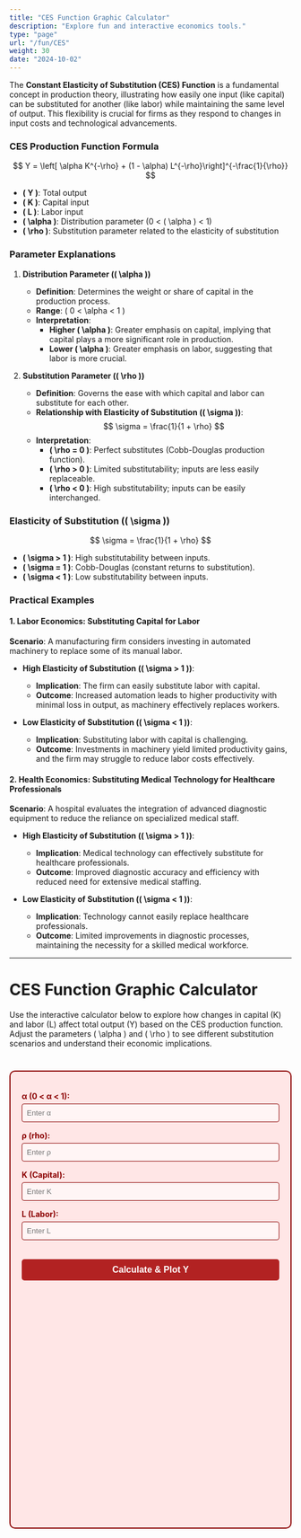 ```yaml
---
title: "CES Function Graphic Calculator"
description: "Explore fun and interactive economics tools."
type: "page"
url: "/fun/CES"
weight: 30
date: "2024-10-02"
---
```


The **Constant Elasticity of Substitution (CES) Function** is a fundamental concept in production theory, illustrating how easily one input (like capital) can be substituted for another (like labor) while maintaining the same level of output. This flexibility is crucial for firms as they respond to changes in input costs and technological advancements.

### **CES Production Function Formula**

$$
Y = \left[ \alpha K^{-\rho} + (1 - \alpha) L^{-\rho}\right]^{-\frac{1}{\rho}}
$$

- **\( Y \)**: Total output
- **\( K \)**: Capital input
- **\( L \)**: Labor input
- **\( \alpha \)**: Distribution parameter (0 < \( \alpha \) < 1)
- **\( \rho \)**: Substitution parameter related to the elasticity of substitution

### **Parameter Explanations**

1. **Distribution Parameter (\( \alpha \))**
   - **Definition**: Determines the weight or share of capital in the production process.
   - **Range**: \( 0 < \alpha < 1 \)
   - **Interpretation**:
     - **Higher \( \alpha \)**: Greater emphasis on capital, implying that capital plays a more significant role in production.
     - **Lower \( \alpha \)**: Greater emphasis on labor, suggesting that labor is more crucial.

2. **Substitution Parameter (\( \rho \))**
   - **Definition**: Governs the ease with which capital and labor can substitute for each other.
   - **Relationship with Elasticity of Substitution (\( \sigma \))**:
     $$
     \sigma = \frac{1}{1 + \rho}
     $$
   - **Interpretation**:
     - **\( \rho = 0 \)**: Perfect substitutes (Cobb-Douglas production function).
     - **\( \rho > 0 \)**: Limited substitutability; inputs are less easily replaceable.
     - **\( \rho < 0 \)**: High substitutability; inputs can be easily interchanged.

### **Elasticity of Substitution (\( \sigma \))**

$$
\sigma = \frac{1}{1 + \rho}
$$

- **\( \sigma > 1 \)**: High substitutability between inputs.
- **\( \sigma = 1 \)**: Cobb-Douglas (constant returns to substitution).
- **\( \sigma < 1 \)**: Low substitutability between inputs.

### **Practical Examples**

#### **1. Labor Economics: Substituting Capital for Labor**

**Scenario**: A manufacturing firm considers investing in automated machinery to replace some of its manual labor.

- **High Elasticity of Substitution (\( \sigma > 1 \))**:
  - **Implication**: The firm can easily substitute labor with capital.
  - **Outcome**: Increased automation leads to higher productivity with minimal loss in output, as machinery effectively replaces workers.

- **Low Elasticity of Substitution (\( \sigma < 1 \))**:
  - **Implication**: Substituting labor with capital is challenging.
  - **Outcome**: Investments in machinery yield limited productivity gains, and the firm may struggle to reduce labor costs effectively.

#### **2. Health Economics: Substituting Medical Technology for Healthcare Professionals**

**Scenario**: A hospital evaluates the integration of advanced diagnostic equipment to reduce the reliance on specialized medical staff.

- **High Elasticity of Substitution (\( \sigma > 1 \))**:
  - **Implication**: Medical technology can effectively substitute for healthcare professionals.
  - **Outcome**: Improved diagnostic accuracy and efficiency with reduced need for extensive medical staffing.

- **Low Elasticity of Substitution (\( \sigma < 1 \))**:
  - **Implication**: Technology cannot easily replace healthcare professionals.
  - **Outcome**: Limited improvements in diagnostic processes, maintaining the necessity for a skilled medical workforce.

---
# CES Function Graphic Calculator

Use the interactive calculator below to explore how changes in capital (K) and labor (L) affect total output (Y) based on the CES production function. Adjust the parameters \( \alpha \) and \( \rho \) to see different substitution scenarios and understand their economic implications.

<!-- CES Calculator Container -->
<div class="calculator">
  
  <label for="alpha">&alpha; (0 &lt; &alpha; &lt; 1):</label>
  <input type="number" id="alpha" step="0.01" min="0.01" max="0.99" placeholder="Enter &alpha;" aria-describedby="alphaHelp">
  <span id="alphaHelp" class="sr-only">Please enter a value for alpha between 0 and 1.</span>
  
  <label for="rho">&rho; (rho):</label>
  <input type="number" id="rho" step="0.01" placeholder="Enter &rho;" aria-describedby="rhoHelp">
  <span id="rhoHelp" class="sr-only">Please enter a value for rho.</span>
  
  <label for="K">K (Capital):</label>
  <input type="number" id="K" step="0.01" min="0" placeholder="Enter K" aria-describedby="KHelp">
  <span id="KHelp" class="sr-only">Please enter a value for Capital K.</span>
  
  <label for="L">L (Labor):</label>
  <input type="number" id="L" step="0.01" min="0" placeholder="Enter L" aria-describedby="LHelp">
  <span id="LHelp" class="sr-only">Please enter a value for Labor L.</span>
  
  <button onclick="calculateAndPlot()">Calculate & Plot Y</button>
  
  <div id="result" class="result" style="display:none;"></div>
  
  <div class="chart-container">
    <canvas id="cesChart" style="display:none;"></canvas>
  </div>
</div>

<!-- Styling for the Calculator -->
<!-- Styling for the Calculator -->
<!-- Styling for the Calculator -->
<style>
  .calculator {
    max-width: 600px;
    margin: 40px auto;
    padding: 20px;
    border: 2px solid #8B0000; /* Changed to Dark Red */
    border-radius: 10px;
    background-color: #ffe6e6; /* Light Red Background for readability */
  }
  .calculator label {
    display: block;
    margin-top: 15px;
    font-weight: bold;
    color: #8B0000; /* Dark Red for labels */
  }
  .calculator input {
    width: 100%;
    padding: 8px;
    margin-top: 5px;
    border: 1px solid #8B0000; /* Dark Red Border for inputs */
    border-radius: 4px;
    background-color: #fff5f5; /* Very Light Red Background for inputs */
    color: #000; /* Black text for readability */
  }
  .calculator input:focus {
    border-color: #B22222; /* Firebrick Red on focus */
    box-shadow: 0 0 5px rgba(178, 34, 34, 0.5); /* Subtle red glow */
    outline: none;
  }
  .calculator button {
    width: 100%;
    padding: 10px;
    margin-top: 20px;
    background-color: #B22222; /* Firebrick Red Button */
    color: white;
    border: none;
    border-radius: 5px;
    font-size: 16px;
    cursor: pointer;
    font-weight: bold;
    transition: background-color 0.3s ease;
  }
  .calculator button:hover {
    background-color: #8B0000; /* Darker Red on Hover */
  }
  .result {
    margin-top: 20px;
    padding: 15px;
    background-color: #ffcccc; /* Light Red Background for result */
    border-left: 5px solid #B22222; /* Firebrick Red Border */
    border-radius: 4px;
    font-size: 18px;
    font-weight: bold;
    color: #8B0000; /* Dark Red Text */
  }
  .chart-container {
    position: relative;
    height: 400px;
    width: 100%;
    margin-top: 20px;
  }
  /* Screen Reader Only */
  .sr-only {
    position: absolute;
    width: 1px;
    height: 1px;
    padding: 0;
    margin: -1px;
    overflow: hidden;
    clip: rect(0,0,0,0);
    border: 0;
  }
</style>


<!-- Include Chart.js Library -->
<script src="https://cdn.jsdelivr.net/npm/chart.js" defer></script>

<!-- CES Calculator JavaScript -->
<script>
  (function() {
    let cesChartInstance = null;

    function calculateAndPlot() {
      // Retrieve input values
      const alpha = parseFloat(document.getElementById('alpha').value);
      const rho = parseFloat(document.getElementById('rho').value);
      const K = parseFloat(document.getElementById('K').value);
      const L = parseFloat(document.getElementById('L').value);

      // Input validation
      if (isNaN(alpha) || alpha <= 0 || alpha >= 1) {
        alert('Please enter a valid &alpha; between 0 and 1.');
        return;
      }
      if (isNaN(rho)) {
        alert('Please enter a valid &rho;.');
        return;
      }
      if (isNaN(K) || K <= 0) {
        alert('Please enter a valid positive K.');
        return;
      }
      if (isNaN(L) || L <= 0) {
        alert('Please enter a valid positive L.');
        return;
      }

      // CES function calculation
      const term1 = alpha * Math.pow(K, -rho);
      const term2 = (1 - alpha) * Math.pow(L, -rho);
      const Y = Math.pow(term1 + term2, -1 / rho);

      // Display the result
      const resultDiv = document.getElementById('result');
      resultDiv.style.display = 'block';
      resultDiv.innerHTML = `Calculated Output Y = <span style="color:#007ACC;">${Y.toFixed(4)}</span>`;

      // Prepare data for plotting Y vs K
      const dataK = [];
      const dataY = [];
      const K_min = K * 0.5;
      const K_max = K * 1.5;
      const step = (K_max - K_min) / 20;

      for (let k = K_min; k <= K_max; k += step) {
        const term1Plot = alpha * Math.pow(k, -rho);
        const Y_plot = Math.pow(term1Plot + term2, -1 / rho);
        dataK.push(k.toFixed(2));
        dataY.push(Y_plot.toFixed(4));
      }

      // Plot the chart
      const ctx = document.getElementById('cesChart').getContext('2d');
      document.getElementById('cesChart').style.display = 'block';

      if (cesChartInstance) {
        cesChartInstance.destroy();
      }

      cesChartInstance = new Chart(ctx, {
        type: 'line',
        data: {
          labels: dataK,
          datasets: [{
            label: 'Output Y vs Capital K',
            data: dataY,
            borderColor: 'rgba(75, 192, 192, 1)',
            backgroundColor: 'rgba(75, 192, 192, 0.2)',
            fill: true,
            tension: 0.1
          }]
        },
        options: {
          responsive: true,
          plugins: {
            legend: {
              position: 'top',
            },
            title: {
              display: true,
              text: 'CES Function: Output Y vs Capital K',
              font: {
                size: 18,
                weight: 'bold'
              }
            }
          },
          scales: {
            x: {
              title: {
                display: true,
                text: 'Capital K',
                font: {
                  size: 14,
                  weight: 'bold'
                }
              }
            },
            y: {
              title: {
                display: true,
                text: 'Output Y',
                font: {
                  size: 14,
                  weight: 'bold'
                }
              },
              beginAtZero: false
            }
          }
        }
      });
    }

    // Expose the function to the global scope
    window.calculateAndPlot = calculateAndPlot;
  })();
</script>
